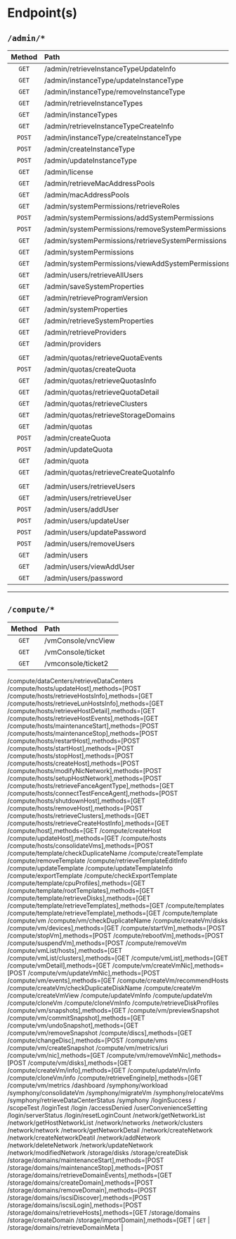 # Endpoint(s)

## `/admin/*`

| Method | Path |
| :---: | :--- |
| `GET` | /admin/retrieveInstanceTypeUpdateInfo
| `GET` | /admin/instanceType/updateInstanceType
| `GET` | /admin/instanceType/removeInstanceType
| `GET` | /admin/retrieveInstanceTypes
| `GET` | /admin/instanceTypes
| `GET` | /admin/retrieveInstanceTypeCreateInfo
| `POST` | /admin/instanceType/createInstanceType
| `POST` | /admin/createInstanceType
| `POST` | /admin/updateInstanceType
| `GET` | /admin/license
| `GET` | /admin/retrieveMacAddressPools
| `GET` | /admin/macAddressPools
| `GET` | /admin/systemPermissions/retrieveRoles
| `POST` | /admin/systemPermissions/addSystemPermissions
| `POST` | /admin/systemPermissions/removeSystemPermissions
| `GET` | /admin/systemPermissions/retrieveSystemPermissions
| `GET` | /admin/systemPermissions
| `GET` | /admin/systemPermissions/viewAddSystemPermissions
| `GET` | /admin/users/retrieveAllUsers
| `GET` | /admin/saveSystemProperties
| `GET` | /admin/retrieveProgramVersion
| `GET` | /admin/systemProperties
| `GET` | /admin/retrieveSystemProperties
| `GET` | /admin/retrieveProviders
| `GET` | /admin/providers
|||
| `GET` | /admin/quotas/retrieveQuotaEvents
| `POST` | /admin/quotas/createQuota
| `GET` | /admin/quotas/retrieveQuotasInfo
| `GET` | /admin/quotas/retrieveQuotaDetail
| `GET` | /admin/quotas/retrieveClusters
| `GET` | /admin/quotas/retrieveStorageDomains
| `GET` | /admin/quotas
| `POST` | /admin/createQuota
| `POST` | /admin/updateQuota
| `GET` | /admin/quota
| `GET` | /admin/quotas/retrieveCreateQuotaInfo
|||
| `GET` | /admin/users/retrieveUsers
| `GET` | /admin/users/retrieveUser
| `POST` | /admin/users/addUser
| `POST` | /admin/users/updateUser
| `POST` | /admin/users/updatePassword
| `POST` | /admin/users/removeUsers
| `GET` | /admin/users 
| `GET` | /admin/users/viewAddUser 
| `GET` | /admin/users/password

---

## `/compute/*`

| Method | Path |
| :---: | :--- |
| `GET` | /vmConsole/vncView 
| `GET` | /vmConsole/ticket 
| `GET` | /vmconsole/ticket2 
/compute/dataCenters/retrieveDataCenters
/compute/hosts/updateHost],methods=[POST
/compute/hosts/retrieveHostsInfo],methods=[GET
/compute/hosts/retrieveLunHostsInfo],methods=[GET
/compute/hosts/retrieveHostDetail],methods=[GET
/compute/hosts/retrieveHostEvents],methods=[GET
/compute/hosts/maintenanceStart],methods=[POST
/compute/hosts/maintenanceStop],methods=[POST
/compute/hosts/restartHost],methods=[POST
/compute/hosts/startHost],methods=[POST
/compute/hosts/stopHost],methods=[POST
/compute/hosts/createHost],methods=[POST
/compute/hosts/modifyNicNetwork],methods=[POST
/compute/hosts/setupHostNetwork],methods=[POST
/compute/hosts/retrieveFanceAgentType],methods=[GET
/compute/hosts/connectTestFenceAgent],methods=[POST
/compute/hosts/shutdownHost],methods=[GET
/compute/hosts/removeHost],methods=[POST
/compute/hosts/retrieveClusters],methods=[GET
/compute/hosts/retrieveCreateHostInfo],methods=[GET
/compute/host],methods=[GET
/compute/createHost
/compute/updateHost],methods=[GET
/compute/hosts
/compute/hosts/consolidateVms],methods=[POST
/compute/template/checkDuplicateName
/compute/createTemplate
/compute/removeTemplate
/compute/retrieveTemplateEditInfo
/compute/updateTemplate
/compute/updateTemplateInfo
/compute/exportTemplate
/compute/checkExportTemplate
/compute/template/cpuProfiles],methods=[GET
/compute/template/rootTemplates],methods=[GET
/compute/template/retrieveDisks],methods=[GET
/compute/template/retrieveTemplates],methods=[GET
/compute/templates
/compute/template/retrieveTemplate],methods=[GET
/compute/template
/compute/vm
/compute/vm/checkDuplicateName
/compute/createVm/disks
/compute/vm/devices],methods=[GET
/compute/startVm],methods=[POST
/compute/stopVm],methods=[POST
/compute/rebootVm],methods=[POST
/compute/suspendVm],methods=[POST
/compute/removeVm
/compute/vmList/hosts],methods=[GET
/compute/vmList/clusters],methods=[GET
/compute/vmList],methods=[GET
/compute/vmDetail],methods=[GET
/compute/vm/createVmNic],methods=[POST
/compute/vm/updateVmNic],methods=[POST
/compute/vm/events],methods=[GET
/compute/createVm/recommendHosts
/compute/createVm/checkDuplicateDiskName
/compute/createVm
/compute/createVmView
/compute/updateVmInfo
/compute/updateVm
/compute/cloneVm
/compute/cloneVmInfo
/compute/retrieveDiskProfiles
/compute/vm/snapshots],methods=[GET
/compute/vm/previewSnapshot
/compute/vm/commitSnapshot],methods=[GET
/compute/vm/undoSnapshot],methods=[GET
/compute/vm/removeSnapshot
/compute/discs],methods=[GET
/compute/changeDisc],methods=[POST
/compute/vms
/compute/vm/createSnapshot
/compute/vm/metrics/uri
/compute/vm/nic],methods=[GET
/compute/vm/removeVmNic],methods=[POST
/compute/vm/disks],methods=[GET
/compute/createVm/info],methods=[GET
/compute/updateVm/info
/compute/cloneVm/info
/compute/retrieveEngineIp],methods=[GET
/compute/vm/metrics
/dashboard
/symphony/workload
/symphony/consolidateVm
/symphony/migrateVm
/symphony/relocateVms
/symphony/retrieveDataCenterStatus
/symphony
/loginSuccess
/
/scopeTest
/loginTest
/login
/accessDenied
/userConvenienceSetting
/login/serverStatus
/login/resetLoginCount
/network/getNetworkList
/network/getHostNetworkList
/network/networks
/network/clusters
/network/network
/network/getNetworkDetail
/network/createNetwork
/network/createNetworkDeatil
/network/addNetwork
/network/deleteNetwork
/network/updateNetwork
/network/modifiedNetwork
/storage/disks
/storage/createDisk
/storage/domains/maintenanceStart],methods=[POST
/storage/domains/maintenanceStop],methods=[POST
/storage/domains/retrieveDomainEvents],methods=[GET
/storage/domains/createDomain],methods=[POST
/storage/domains/removeDomain],methods=[POST
/storage/domains/iscsiDiscover],methods=[POST
/storage/domains/iscsiLogin],methods=[POST
/storage/domains/retrieveHosts],methods=[GET
/storage/domains
/storage/createDomain
/storage/importDomain],methods=[GET
| `GET` | /storage/domains/retrieveDomainMeta |